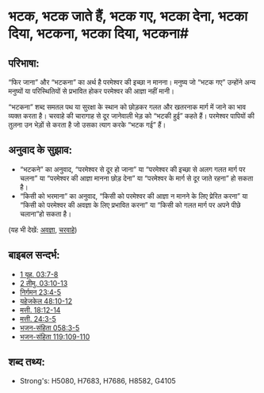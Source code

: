 # भटक, भटक जाते हैं, भटक गए, भटका देना, भटका दिया, भटकना, भटका दिया, भटकना#

## परिभाषा: ##

“फिर जाना” और “भटकना” का अर्थ है परमेश्वर की इच्छा न मानना। मनुष्य जो “भटक गए” उन्होंने अन्य मनुष्यों या परिस्थितियों से प्रभावित होकर परमेश्वर की आज्ञा नहीं मानी।

“भटकना” शब्द समतल पथ या सुरक्षा के स्थान को छोड़कर गलत और खतरनाक मार्ग में जाने का भाव व्यक्त करता है।
चरवाहे की चारागाह से दूर जानेवाली भेड़ को “भटकी हुई” कहते हैं। परमेश्वर पापियों की तुलना उन भेड़ों से करता है जो उसका त्याग करके “भटक गई” हैं।

## अनुवाद के सुझाव: ##

* “भटकने” का अनुवाद, “परमेश्वर से दूर हो जाना” या “परमेश्वर की इच्छा से अलग गलत मार्ग पर चलना” या “परमेश्वर की आज्ञा मानना छोड़ देना” या “परमेश्वर के मार्ग से दूर जाते रहना” हो सकता है।
* “किसी को भरमाना” का अनुवाद, “किसी को परमेश्वर की आज्ञा न मानने के लिए प्रेरित करना” या “किसी को परमेश्वर की अवज्ञा के लिए प्रभावित करना” या “किसी को गलत मार्ग पर अपने पीछे चलाना”हो सकता है। 

(यह भी देखें: [अवज्ञा](../other/disobey.md), [चरवाहे](../other/shepherd.md))

## बाइबल सन्दर्भ: ##

* [1 यूह. 03:7-8](rc://en/tn/help/1jn/03/07)
* [2 तीमु. 03:10-13](rc://en/tn/help/2ti/03/10)
* [निर्गमन 23:4-5](rc://en/tn/help/exo/23/04)
* [यहेजकेल 48:10-12](rc://en/tn/help/ezk/48/10)
* [मत्ती. 18:12-14](rc://en/tn/help/mat/18/12)
* [मत्ती. 24:3-5](rc://en/tn/help/mat/24/03)
* [भजन-संहिता 058:3-5](rc://en/tn/help/psa/058/003)
* [भजन-संहिता 119:109-110](rc://en/tn/help/psa/119/109)

## शब्द तथ्य: ##

* Strong's: H5080, H7683, H7686, H8582, G4105
